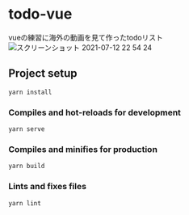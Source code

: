 # todo-vue
vueの練習に海外の動画を見て作ったtodoリスト
![スクリーンショット 2021-07-12 22 54 24](https://user-images.githubusercontent.com/75054606/125300742-45f7c580-e365-11eb-932a-99201034f35a.png)



## Project setup
```
yarn install
```

### Compiles and hot-reloads for development
```
yarn serve
```

### Compiles and minifies for production
```
yarn build
```

### Lints and fixes files
```
yarn lint
```

